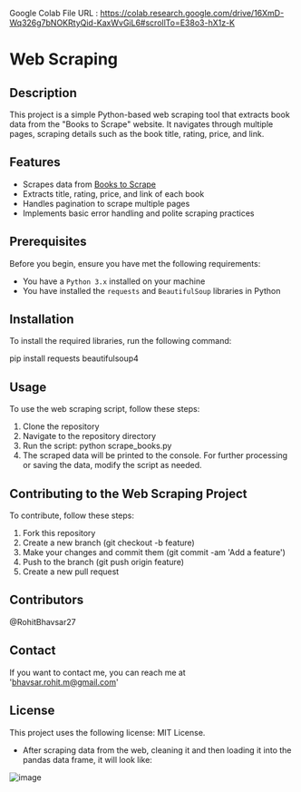 Google Colab File URL : https://colab.research.google.com/drive/16XmD-Wq326g7bNOKRtyQid-KaxWvGiL6#scrollTo=E38o3-hX1z-K
# Web Scraping

## Description
This project is a simple Python-based web scraping tool that extracts book data from the "Books to Scrape" website. It navigates through multiple pages, scraping details such as the book title, rating, price, and link.

## Features
- Scrapes data from [Books to Scrape](https://books.toscrape.com/)
- Extracts title, rating, price, and link of each book
- Handles pagination to scrape multiple pages
- Implements basic error handling and polite scraping practices

## Prerequisites
Before you begin, ensure you have met the following requirements:
- You have a `Python 3.x` installed on your machine
- You have installed the `requests` and `BeautifulSoup` libraries in Python

## Installation
To install the required libraries, run the following command:

pip install requests beautifulsoup4

## Usage
To use the web scraping script, follow these steps:

1. Clone the repository
2. Navigate to the repository directory
3. Run the script: python scrape_books.py
4. The scraped data will be printed to the console. For further processing or saving the data, modify the script as needed.

## Contributing to the Web Scraping Project
To contribute, follow these steps:

1. Fork this repository
2. Create a new branch (git checkout -b feature)
3. Make your changes and commit them (git commit -am 'Add a feature')
7. Push to the branch (git push origin feature)
5. Create a new pull request

## Contributors

@RohitBhavsar27

## Contact

If you want to contact me, you can reach me at 'bhavsar.rohit.m@gmail.com'

## License

This project uses the following license: MIT License.

- After scraping data from the web, cleaning it and then loading it into the pandas data frame, it will look like:

![image](https://github.com/RohitBhavsar27/Winter-Internship/assets/130300699/457c2a93-263b-4978-89d5-ebaec5ac962c)


